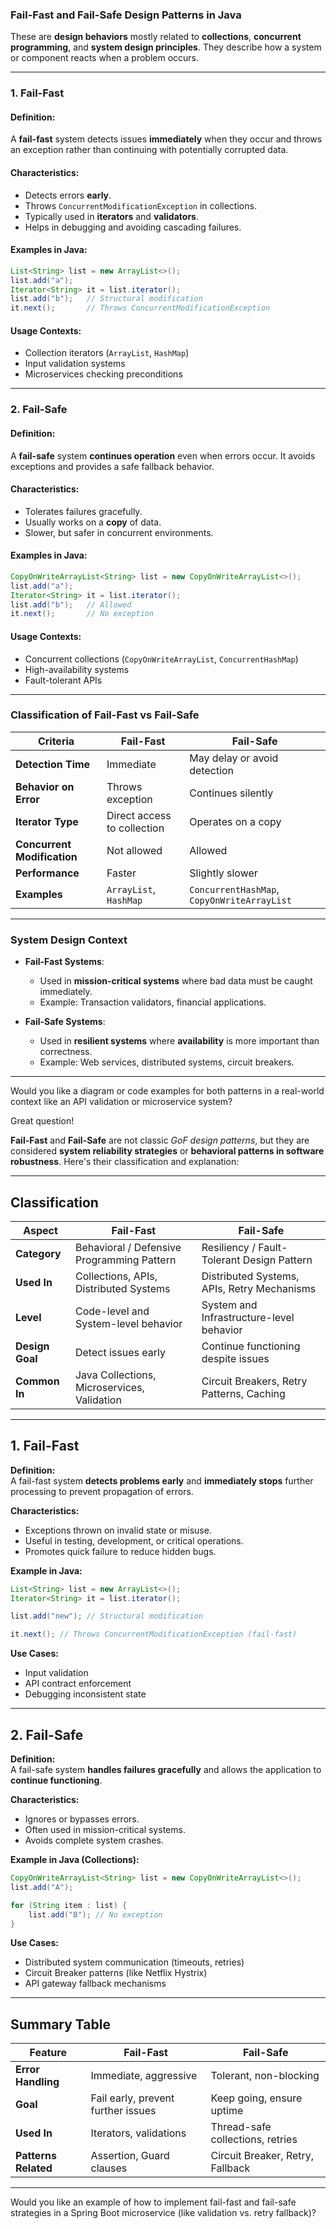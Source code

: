 ### **Fail-Fast and Fail-Safe Design Patterns in Java**

These are **design behaviors** mostly related to **collections**, **concurrent programming**, and **system design principles**. They describe how a system or component reacts when a problem occurs.

---

### **1. Fail-Fast**

#### **Definition:**
A **fail-fast** system detects issues **immediately** when they occur and throws an exception rather than continuing with potentially corrupted data.

#### **Characteristics:**
- Detects errors **early**.
- Throws `ConcurrentModificationException` in collections.
- Typically used in **iterators** and **validators**.
- Helps in debugging and avoiding cascading failures.

#### **Examples in Java:**
```java
List<String> list = new ArrayList<>();
list.add("a");
Iterator<String> it = list.iterator();
list.add("b");   // Structural modification
it.next();       // Throws ConcurrentModificationException
```

#### **Usage Contexts:**
- Collection iterators (`ArrayList`, `HashMap`)
- Input validation systems
- Microservices checking preconditions

---

### **2. Fail-Safe**

#### **Definition:**
A **fail-safe** system **continues operation** even when errors occur. It avoids exceptions and provides a safe fallback behavior.

#### **Characteristics:**
- Tolerates failures gracefully.
- Usually works on a **copy** of data.
- Slower, but safer in concurrent environments.

#### **Examples in Java:**
```java
CopyOnWriteArrayList<String> list = new CopyOnWriteArrayList<>();
list.add("a");
Iterator<String> it = list.iterator();
list.add("b");   // Allowed
it.next();       // No exception
```

#### **Usage Contexts:**
- Concurrent collections (`CopyOnWriteArrayList`, `ConcurrentHashMap`)
- High-availability systems
- Fault-tolerant APIs

---

### **Classification of Fail-Fast vs Fail-Safe**

| Criteria | Fail-Fast | Fail-Safe |
|---------|------------|-----------|
| **Detection Time** | Immediate | May delay or avoid detection |
| **Behavior on Error** | Throws exception | Continues silently |
| **Iterator Type** | Direct access to collection | Operates on a copy |
| **Concurrent Modification** | Not allowed | Allowed |
| **Performance** | Faster | Slightly slower |
| **Examples** | `ArrayList`, `HashMap` | `ConcurrentHashMap`, `CopyOnWriteArrayList` |

---

### **System Design Context**

- **Fail-Fast Systems**:
  - Used in **mission-critical systems** where bad data must be caught immediately.
  - Example: Transaction validators, financial applications.

- **Fail-Safe Systems**:
  - Used in **resilient systems** where **availability** is more important than correctness.
  - Example: Web services, distributed systems, circuit breakers.

---

Would you like a diagram or code examples for both patterns in a real-world context like an API validation or microservice system?


Great question!

**Fail-Fast** and **Fail-Safe** are not classic *GoF design patterns*, but they are considered **system reliability strategies** or **behavioral patterns in software robustness**. Here's their classification and explanation:

---

## **Classification**

| Aspect                | Fail-Fast                                 | Fail-Safe                                 |
|------------------------|--------------------------------------------|--------------------------------------------|
| **Category**          | Behavioral / Defensive Programming Pattern | Resiliency / Fault-Tolerant Design Pattern |
| **Used In**           | Collections, APIs, Distributed Systems     | Distributed Systems, APIs, Retry Mechanisms |
| **Level**             | Code-level and System-level behavior       | System and Infrastructure-level behavior   |
| **Design Goal**       | Detect issues early                        | Continue functioning despite issues        |
| **Common In**         | Java Collections, Microservices, Validation| Circuit Breakers, Retry Patterns, Caching  |

---

## **1. Fail-Fast**

**Definition:**  
A fail-fast system **detects problems early** and **immediately stops** further processing to prevent propagation of errors.

**Characteristics:**
- Exceptions thrown on invalid state or misuse.
- Useful in testing, development, or critical operations.
- Promotes quick failure to reduce hidden bugs.

**Example in Java:**

```java
List<String> list = new ArrayList<>();
Iterator<String> it = list.iterator();

list.add("new"); // Structural modification

it.next(); // Throws ConcurrentModificationException (fail-fast)
```

**Use Cases:**
- Input validation
- API contract enforcement
- Debugging inconsistent state

---

## **2. Fail-Safe**

**Definition:**  
A fail-safe system **handles failures gracefully** and allows the application to **continue functioning**.

**Characteristics:**
- Ignores or bypasses errors.
- Often used in mission-critical systems.
- Avoids complete system crashes.

**Example in Java (Collections):**

```java
CopyOnWriteArrayList<String> list = new CopyOnWriteArrayList<>();
list.add("A");

for (String item : list) {
    list.add("B"); // No exception
}
```

**Use Cases:**
- Distributed system communication (timeouts, retries)
- Circuit Breaker patterns (like Netflix Hystrix)
- API gateway fallback mechanisms

---

## **Summary Table**

| Feature                | Fail-Fast                          | Fail-Safe                                |
|------------------------|-------------------------------------|------------------------------------------|
| **Error Handling**     | Immediate, aggressive               | Tolerant, non-blocking                   |
| **Goal**               | Fail early, prevent further issues  | Keep going, ensure uptime                |
| **Used In**            | Iterators, validations              | Thread-safe collections, retries         |
| **Patterns Related**   | Assertion, Guard clauses            | Circuit Breaker, Retry, Fallback         |

---

Would you like an example of how to implement fail-fast and fail-safe strategies in a Spring Boot microservice (like validation vs. retry fallback)?